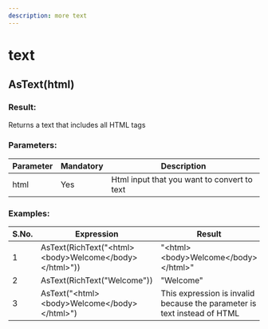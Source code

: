 ```yaml
---
description: more text
---
```


# text

## AsText(html) <a href="#astext" id="astext"></a>

### Result:

Returns a text that includes all HTML tags

### Parameters:

| Parameter | Mandatory | Description                                 |
| --------- | --------- | ------------------------------------------- |
| html      | Yes       | Html input that you want to convert to text |

&#x20;

### Examples:

| S.No. | Expression                                                | Result                                                                   |
| ----- | --------------------------------------------------------- | ------------------------------------------------------------------------ |
| 1     | AsText(RichText("\<html>\<body>Welcome\</body>\</html>")) | "\<html>\<body>Welcome\</body>\</html>"                                  |
| 2     | AsText(RichText("Welcome"))                               | "Welcome"                                                                |
| 3     | AsText("\<html>\<body>Welcome\</body>\</html>")           | This expression is invalid because the parameter is text instead of HTML |

&#x20;
